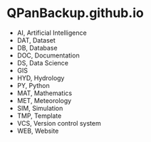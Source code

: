 # QPanBackup.github.io

- AI, Artificial Intelligence
- DAT, Dataset
- DB, Database
- DOC, Documentation
- DS, Data Science
- GIS
- HYD, Hydrology
- PY, Python
- MAT, Mathematics
- MET, Meteorology
- SIM, Simulation
- TMP, Template
- VCS, Version control system
- WEB, Website
